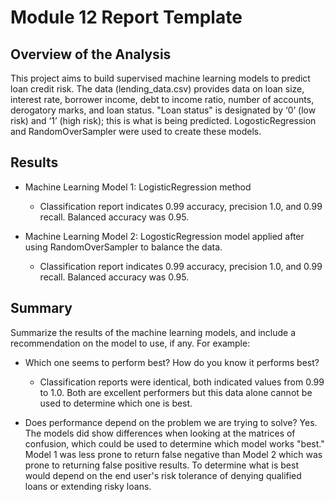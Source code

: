 # Module 12 Report Template

## Overview of the Analysis

This project aims to build supervised machine learning models to predict loan credit risk. The data (lending_data.csv) provides data on loan size, interest rate, borrower income, debt to income ratio, number of accounts, derogatory marks, and loan status. "Loan status" is designated by ‘0’ (low risk) and ‘1’ (high risk); this is what is being predicted. LogosticRegression and RandomOverSampler were used to create these models.

## Results

* Machine Learning Model 1: LogisticRegression method
    * Classification report indicates 0.99 accuracy, precision 1.0, and 0.99 recall. Balanced accuracy was 0.95.
 
* Machine Learning Model 2: LogosticRegression model applied after using RandomOverSampler to balance the data.
    * Classification report indicates 0.99 accuracy, precision 1.0, and 0.99 recall. Balanced accuracy was 0.95.

## Summary

Summarize the results of the machine learning models, and include a recommendation on the model to use, if any. For example:

* Which one seems to perform best? How do you know it performs best?
   * Classification reports were identical, both indicated values from 0.99 to 1.0. Both are excellent performers but this data alone cannot be used to determine which one is best. 
  
* Does performance depend on the problem we are trying to solve? Yes. The models did show differences when looking at the matrices of confusion, which could be used to determine which model works "best." Model 1 was less prone to return false negative than Model 2 which was prone to returning false positive results. To determine what is best would depend on the end user's risk tolerance of denying qualified loans or extending risky loans.
